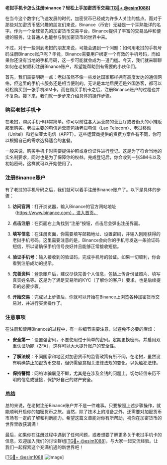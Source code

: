 **老挝手机卡怎么注册binance？轻松上手加密货币交易[[TG💪+ @esim1088](https://t.me/s/esim1088)]**

在当今这个数字化飞速发展的时代，加密货币已经成为许多人关注的焦点。而对于那些对加密货币感兴趣的朋友们来说，Binance（币安）无疑是一个耳熟能详的名字。作为一个全球领先的加密货币交易平台，Binance提供了丰富的交易品种和便捷的服务，让普通人也能参与到加密货币的世界中来。

不过，对于一些刚到老挝的朋友来说，可能会遇到一个问题：如何用老挝的手机号码注册Binance账户呢？毕竟，Binance需要用户绑定一个有效的手机号码，而如果你还没有当地的手机号码，这一步可能就会成为一道门槛。今天，我们就来聊聊如何在老挝顺利注册Binance账户，希望能帮助到有需要的小伙伴们。

首先，我们需要明确一点：老挝虽然不像一些发达国家那样拥有高度发达的通信网络，但这里的手机卡服务还是相当便利的。无论是本地居民还是外国游客，都可以轻松购买到一张手机SIM卡。而在购买手机卡之后，注册Binance账户的过程也并不复杂。接下来，我们就一步步来介绍具体的操作步骤。

### 购买老挝手机卡

在老挝，购买手机卡非常简单。你可以前往各大运营商的营业厅或者街头的小摊贩那里购买。老挝主要的电信运营商包括老挝电信（Lao Telecom）、老挝移动（Unitel）和老挝亚太电信（APPT）。这些运营商提供的资费方案各有不同，你可以根据自己的需求选择适合的套餐。

一般来说，购买手机卡时需要提供护照或身份证件进行登记。这是为了符合当地的实名制要求，同时也是为了保障你的权益。完成登记后，你会收到一张SIM卡以及初始密码，这样就可以开始使用了。

### 注册Binance账户

有了老挝的手机号码之后，我们就可以着手注册Binance账户了。以下是具体的步骤：

1. **访问官网**：打开浏览器，输入Binance的官方网站地址（https://www.binance.com），进入首页。
   
2. **点击注册**：在页面右上角找到“注册”按钮，点击后会弹出注册界面。

3. **填写信息**：在注册页面，你需要填写邮箱地址、设置密码，并输入刚刚获得的老挝手机号码。这里需要注意的是，Binance会向你的手机号发送一条验证码短信，所以请确保手机信号良好并且能够正常接收短信。

4. **验证手机号**：输入接收到的验证码，完成手机号的验证。如果一切顺利，你会看到注册成功的提示。

5. **完善资料**：登录账户后，建议尽快完善个人信息，包括上传身份证照片、填写真实姓名等。这是为了满足交易所的KYC（了解你的客户）要求，也是后续提币的必要步骤。

6. **开始交易**：完成以上步骤后，你就可以开始在Binance上浏览各种加密货币交易对，并进行买卖操作了。

### 注意事项

在注册和使用Binance的过程中，有一些细节需要注意，以避免不必要的麻烦：

- **安全第一**：设置强密码，不要使用过于简单的密码。定期更换密码，并启用双重认证功能（2FA），这样可以大大提升账户的安全性。
  
- **了解法规**：不同国家和地区对加密货币的监管政策有所不同。在老挝，虽然没有明确禁止加密货币交易，但仍需留意相关法律法规的变化，以免触犯法律。

- **保持警惕**：网络诈骗屡见不鲜，尤其是在涉及金钱的问题上。切勿轻信来历不明的信息或链接，保护好自己的财产安全。

### 总结

总的来说，在老挝注册Binance账户并不是一件难事。只要按照上述步骤操作，就能顺利开启你的加密货币之旅。当然，除了技术上的准备之外，还需要对加密货币市场有一定的了解和判断能力。希望这篇文章能对你有所帮助，祝你在加密货币的世界里收获满满！

最后，如果你在注册过程中遇到了任何问题，或者想要了解更多关于老挝手机卡的信息，欢迎加入我们的讨论群组[[TG💪+ @esim1088](https://t.me/s/esim1088)]，与大家一起交流经验。让我们一起探索这个充满机遇的新世界吧！

[[TG💪+ @esim1088](https://t.me/s/esim1088) ![Image](https://i.postimg.cc/4NQfJmqS/Snipaste-2025-05-13-00-14-12.png)]